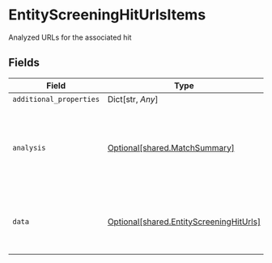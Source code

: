 # EntityScreeningHitUrlsItems

Analyzed URLs for the associated hit


## Fields

| Field                                                                                    | Type                                                                                     | Required                                                                                 | Description                                                                              |
| ---------------------------------------------------------------------------------------- | ---------------------------------------------------------------------------------------- | ---------------------------------------------------------------------------------------- | ---------------------------------------------------------------------------------------- |
| `additional_properties`                                                                  | Dict[str, *Any*]                                                                         | :heavy_minus_sign:                                                                       | N/A                                                                                      |
| `analysis`                                                                               | [Optional[shared.MatchSummary]](../../models/shared/matchsummary.md)                     | :heavy_minus_sign:                                                                       | Summary object reflecting the match result of the associated data                        |
| `data`                                                                                   | [Optional[shared.EntityScreeningHitUrls]](../../models/shared/entityscreeninghiturls.md) | :heavy_minus_sign:                                                                       | URLs associated with the entity screening hit                                            |